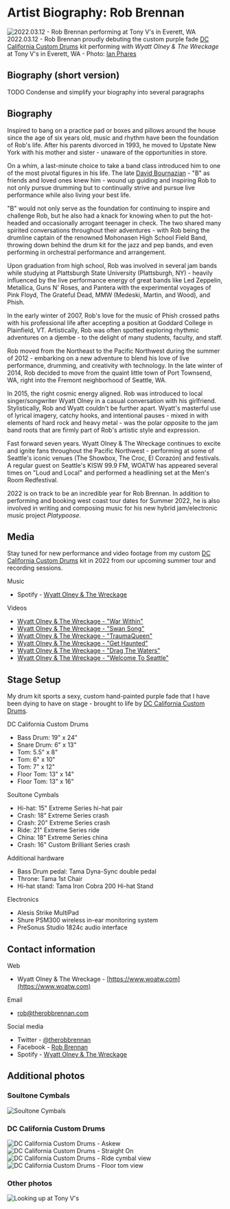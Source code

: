 # Artist Biography: Rob Brennan

![2022.03.12 - Rob Brennan performing at Tony V's in Everett, WA](../assets/profile/20220312-rob-at-tony-vs.jpeg)
2022.03.12 - Rob Brennan proudly debuting the custom purple fade [DC California Custom Drums](http://www.dccalifornia.com) kit performing with _Wyatt Olney & The Wreckage_ at Tony V's in Everett, WA - Photo: [Ian Phares](https://www.facebook.com/ian.phares.1)

## Biography (short version)

TODO Condense and simplify your biography into several paragraphs

## Biography

Inspired to bang on a practice pad or boxes and pillows around the house since the age of six years old, music and rhythm have been the foundation of Rob's life. After his parents divorced in 1993, he moved to Upstate New York with his mother and sister - unaware of the opportunities in store.

On a whim, a last-minute choice to take a band class introduced him to one of the most pivotal figures in his life. The late [David Bournazian](https://www.timesunion.com/news/article/David-Bournazian-Mohonasen-s-renowned-music-6004045.php) - "B" as friends and loved ones knew him - wound up guiding and inspiring Rob to not only pursue drumming but to continually strive and pursue live performance while also living your best life.

"B" would not only serve as the foundation for continuing to inspire and challenge Rob, but he also had a knack for knowing when to put the hot-headed and occasionally arrogant teenager in check. The two shared many spirited conversations throughout their adventures - with Rob being the drumline captain of the renowned Mohonasen High School Field Band, throwing down behind the drum kit for the jazz and pep bands, and even performing in orchestral performance and arrangement.

Upon graduation from high school, Rob was involved in several jam bands while studying at Plattsburgh State University (Plattsburgh, NY) - heavily influenced by the live performance energy of great bands like Led Zeppelin, Metallica, Guns N' Roses, and Pantera with the experimental voyages of Pink Floyd, The Grateful Dead, MMW (Medeski, Martin, and Wood), and Phish.

In the early winter of 2007, Rob's love for the music of Phish crossed paths with his professional life after accepting a position at Goddard College in Plainfield, VT. Artistically, Rob was often spotted exploring rhythmic adventures on a djembe - to the delight of many students, faculty, and staff.

Rob moved from the Northeast to the Pacific Northwest during the summer of 2012 - embarking on a new adventure to blend his love of live performance, drumming, and creativity with technology. In the late winter of 2014, Rob decided to move from the quaint little town of Port Townsend, WA, right into the Fremont neighborhood of Seattle, WA.

In 2015, the right cosmic energy aligned. Rob was introduced to local singer/songwriter Wyatt Olney in a casual conversation with his girlfriend. Stylistically, Rob and Wyatt couldn't be further apart. Wyatt's masterful use of lyrical imagery, catchy hooks, and intentional pauses - mixed in with elements of hard rock and heavy metal - was the polar opposite to the jam band roots that are firmly part of Rob's artistic style and expression.

Fast forward seven years. Wyatt Olney & The Wreckage continues to excite and ignite fans throughout the Pacific Northwest - performing at some of Seattle's iconic venues (The Showbox, The Croc, El Corazón) and festivals. A regular guest on Seattle's KISW 99.9 FM, WOATW has appeared several times on "Loud and Local" and performed a headlining set at the Men's Room Redfestival.

2022 is on track to be an incredible year for Rob Brennan. In addition to performing and booking west coast tour dates for Summer 2022, he is also involved in writing and composing music for his new hybrid jam/electronic music project _Platypoose_.

## Media

Stay tuned for new performance and video footage from my custom [DC California Custom Drums](http://www.dccalifornia.com) kit in 2022 from our upcoming summer tour and recording sessions.

Music

- Spotify - [Wyatt Olney & The Wreckage](https://open.spotify.com/artist/3ExbLuST1For3zEAbbzNWC)

Videos

- [Wyatt Olney & The Wreckage - "War Within"](https://www.youtube.com/watch?v=9DkgVjpYB2Y)
- [Wyatt Olney & The Wreckage - "Swan Song"](https://www.youtube.com/watch?v=4ZNhcQXz4lM)
- [Wyatt Olney & The Wreckage - "TraumaQueen"](https://www.youtube.com/watch?v=WmsJONZEAZE)
- [Wyatt Olney & The Wreckage - "Get Haunted"](https://www.youtube.com/watch?v=lxEDUu9wHZk)
- [Wyatt Olney & The Wreckage - "Drag The Waters"](https://www.youtube.com/watch?v=oAPc10BUrMk)
- [Wyatt Olney & The Wreckage - "Welcome To Seattle"](https://www.youtube.com/watch?v=G4qpFCWK6k8)

## Stage Setup

My drum kit sports a sexy, custom hand-painted purple fade that I have been dying to have on stage - brought to life by [DC California Custom Drums](http://www.dccalifornia.com).

DC California Custom Drums

- Bass Drum: 19" x 24"
- Snare Drum: 6" x 13"
- Tom: 5.5" x 8"
- Tom: 6" x 10"
- Tom: 7" x 12"
- Floor Tom: 13" x 14"
- Floor Tom: 13" x 16"

Soultone Cymbals

- Hi-hat: 15" Extreme Series hi-hat pair
- Crash: 18" Extreme Series crash
- Crash: 20" Extreme Series crash
- Ride: 21" Extreme Series ride
- China: 18" Extreme Series china
- Crash: 16" Custom Brilliant Series crash

Additional hardware

- Bass Drum pedal: Tama Dyna-Sync double pedal
- Throne: Tama 1st Chair
- Hi-hat stand: Tama Iron Cobra 200 Hi-hat Stand

Electronics

- Alesis Strike MultiPad
- Shure PSM300 wireless in-ear monitoring system
- PreSonus Studio 1824c audio interface

## Contact information

Web

- Wyatt Olney & The Wreckage - [https://www.woatw.com](https://www.woatw.com)

Email

- [rob@therobbrennan.com](mailto:rob@therobbrennan.com?subject=[Soultone%20Cymbals]%20Artist%20Profile)

Social media

- Twitter - [@therobbrennan](https://twitter.com/therobbrennan)
- Facebook - [Rob Brennan](https://www.facebook.com/therobbrennan)
- Spotify - [Wyatt Olney & The Wreckage](https://open.spotify.com/artist/3ExbLuST1For3zEAbbzNWC)

## Additional photos

### Soultone Cymbals

![Soultone Cymbals](../assets/soultone-cymbals/IMG_0109-dc-california-ride-cymbal-view.jpeg)

### DC California Custom Drums

![DC California Custom Drums - Askew](../assets/dc-california-custom-drums/IMG_0107-dc-california-kit-askew.jpeg)
![DC California Custom Drums - Straight On](../assets/dc-california-custom-drums/IMG_0108-dc-california-front.jpeg)
![DC California Custom Drums - Ride cymbal view](../assets/dc-california-custom-drums/IMG_0109-dc-california-ride-cymbal-view.jpeg)
![DC California Custom Drums - Floor tom view](../assets/dc-california-custom-drums/IMG_0110-dc-california-floor-tom-view.jpeg)

### Other photos

![Looking up at Tony V's](../assets/profile/20220312-rob-at-tony-vs-looking-up.jpeg)
